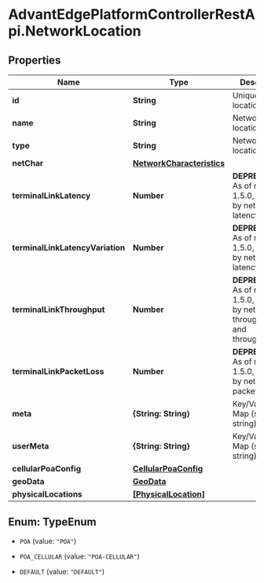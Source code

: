 # AdvantEdgePlatformControllerRestApi.NetworkLocation

## Properties
Name | Type | Description | Notes
------------ | ------------- | ------------- | -------------
**id** | **String** | Unique network location ID | [optional] 
**name** | **String** | Network location name | [optional] 
**type** | **String** | Network location type | [optional] 
**netChar** | [**NetworkCharacteristics**](NetworkCharacteristics.md) |  | [optional] 
**terminalLinkLatency** | **Number** | **DEPRECATED** As of release 1.5.0, replaced by netChar latency | [optional] 
**terminalLinkLatencyVariation** | **Number** | **DEPRECATED** As of release 1.5.0, replaced by netChar latencyVariation | [optional] 
**terminalLinkThroughput** | **Number** | **DEPRECATED** As of release 1.5.0, replaced by netChar throughputUl and throughputDl | [optional] 
**terminalLinkPacketLoss** | **Number** | **DEPRECATED** As of release 1.5.0, replaced by netChar packetLoss | [optional] 
**meta** | **{String: String}** | Key/Value Pair Map (string, string) | [optional] 
**userMeta** | **{String: String}** | Key/Value Pair Map (string, string) | [optional] 
**cellularPoaConfig** | [**CellularPoaConfig**](CellularPoaConfig.md) |  | [optional] 
**geoData** | [**GeoData**](GeoData.md) |  | [optional] 
**physicalLocations** | [**[PhysicalLocation]**](PhysicalLocation.md) |  | [optional] 


<a name="TypeEnum"></a>
## Enum: TypeEnum


* `POA` (value: `"POA"`)

* `POA_CELLULAR` (value: `"POA-CELLULAR"`)

* `DEFAULT` (value: `"DEFAULT"`)




